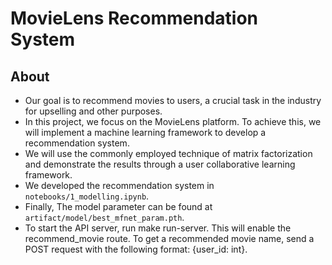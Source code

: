 # MovieLens Recommendation System
## About
- Our goal is to recommend movies to users, a crucial task in the industry for upselling and other purposes. 
- In this project, we focus on the MovieLens platform. To achieve this, we will implement a machine learning framework to develop a recommendation system. 
- We will use the commonly employed technique of matrix factorization and demonstrate the results through a user collaborative learning framework.
- We developed the recommendation system in `notebooks/1_modelling.ipynb`.
- Finally, The model parameter can be found at `artifact/model/best_mfnet_param.pth`.
- To start the API server, run make run-server. This will enable the recommend_movie route. To get a recommended movie name, send a POST request with the following format: {user_id: int}.
